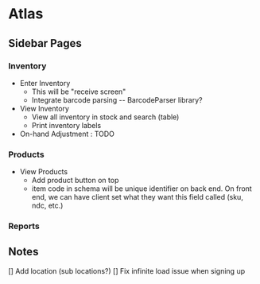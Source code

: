 # Atlas

## Sidebar Pages

### Inventory

- Enter Inventory
  - This will be "receive screen"
  - Integrate barcode parsing -- BarcodeParser library?
- View Inventory
  - View all inventory in stock and search (table)
  - Print inventory labels
- On-hand Adjustment : TODO

### Products

- View Products
  - Add product button on top
  - item code in schema will be unique identifier on back end. On front end, we can have client set what they want this field called (sku, ndc, etc.)

### Reports

## Notes

[] Add location (sub locations?)
[] Fix infinite load issue when signing up
